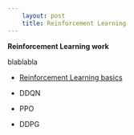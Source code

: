 ```yaml
---
	layout: post
	title: Reinforcement Learning
---
```


**Reinforcement Learning work**

blablabla

- [Reinforcement Learning basics](https://github.com/BenoitLeguay/Reinforcement_Learning_Basics) 

- DDQN
- PPO
- DDPG